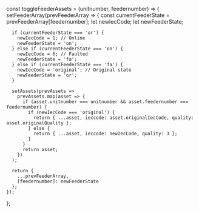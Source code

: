 const toggleFeederAssets = (unitnumber, feedernumber) => {
    setFeederArray(prevFeederArray => {
      const currentFeederState = prevFeederArray[feedernumber];
      let newIecCode;
      let newFeederState;

      if (currentFeederState === 'or') {
        newIecCode = 1; // Online
        newFeederState = 'on';
      } else if (currentFeederState === 'on') {
        newIecCode = 6; // Faulted
        newFeederState = 'fa';
      } else if (currentFeederState === 'fa') {
        newIecCode = 'original'; // Original state
        newFeederState = 'or';
      }

      setAssets(prevAssets =>
        prevAssets.map(asset => {
          if (asset.unitnumber === unitnumber && asset.feedernumber === feedernumber) {
            if (newIecCode === 'original') {
              return { ...asset, ieccode: asset.originalIecCode, quality: asset.originalQuality };
            } else {
              return { ...asset, ieccode: newIecCode, quality: 3 };
            }
          }
          return asset;
        })
      );

      return {
        ...prevFeederArray,
        [feedernumber]: newFeederState
      };
    });
  };
